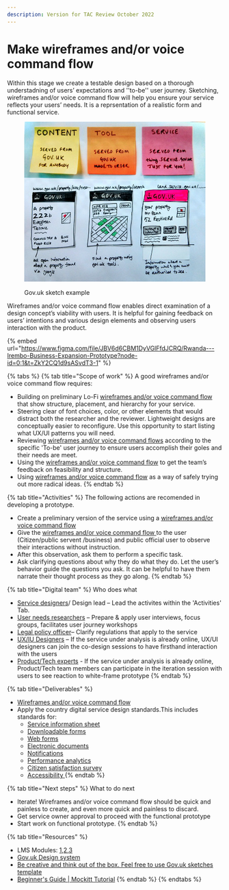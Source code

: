 ```yaml
---
description: Version for TAC Review October 2022
---
```


# Make wireframes and/or voice command flow

Within this stage we create a testable design based on a thorough understadning of users’ expectations and ''to-be'' user journey. Sketching, wireframes and/or voice command flow will help you ensure your service reflects your users’ needs. It is a reprsentation of a realistic form and functional service.&#x20;

<figure><img src="../../.gitbook/assets/13598453674_bdc7d5a385_c.jpg" alt=""><figcaption><p>Gov.uk sketch example</p></figcaption></figure>

Wireframes and/or voice command flow enables direct examination of a design concept’s viability with users. It is helpful for gaining feedback on users’ intentions and various design elements and observing users interaction with the product.&#x20;

{% embed url="https://www.figma.com/file/JBV6d6CBM1DyVGlFfdJCRQ/Rwanda---Irembo-Business-Expansion-Prototype?node-id=0:1&t=ZkY2CQ1d9sASvdT3-1" %}

{% tabs %}
{% tab title="Scope of work" %}
A good wireframes and/or voice command flow requires:

* Building on preliminary Lo-Fi [wireframes and/or voice command flow ](../learning-and-exchange/artefacts.md#wireframes-and-or-voice-command-flow)that show structure, placement, and hierarchy for your service. &#x20;
* Steering clear of font choices, color, or other elements that would distract both the researcher and the reviewer. Lightweight designs are conceptually easier to reconfigure. Use this opportunity to start listing what UX/UI patterns you will need.&#x20;
* Reviewing [wireframes and/or voice command flows](../learning-and-exchange/artefacts.md#wireframes-and-or-voice-command-flow) according to the specific 'To-be' user journey to ensure users accomplish their goles and their needs are meet.&#x20;
* Using the [wireframes and/or voice command flow](../learning-and-exchange/artefacts.md#wireframes-and-or-voice-command-flow) to get the team’s feedback on feasibility and structure.&#x20;
* Using [wireframes and/or voice command flow](../learning-and-exchange/artefacts.md#wireframes-and-or-voice-command-flow) as a way of safely trying out more radical ideas.   &#x20;
{% endtab %}

{% tab title="Activities" %}
The following actions are recomended in developing a prototype.&#x20;

* Create a preliminary version of the service using a [wireframes and/or voice command flow](../learning-and-exchange/artefacts.md#wireframes-and-or-voice-command-flow)
* Give the [wireframes and/or voice command flow ](../learning-and-exchange/artefacts.md#wireframes-and-or-voice-command-flow)to the user (Citizen/public servent /business) and public official user to observe their interactions without instruction.&#x20;
* After this observation, ask them to perform a specific task.&#x20;
* Ask clarifying questions about why they do what they do. Let the user’s behavior guide the questions you ask. It can be helpful to have them narrate their thought process as they go along.&#x20;
{% endtab %}

{% tab title="Digital team" %}
Who does what&#x20;

* [Service designers](../annex/govstack-user-profiles-taxonomy.md#service-designer)/ Design lead – Lead the activites within the 'Activities' Tab.
* [User needs researchers](broken-reference) – Prepare & apply user interviews, focus groups, facilitates user journey workshops &#x20;
* [Legal policy officer](../annex/govstack-user-profiles-taxonomy.md#legal-policy-officer)– Clarify regulations that apply to the service &#x20;
* [UX/IU Designers](broken-reference) – If the service under analysis is already online, UX/UI designers can join the co-design sessions to have firsthand interaction with the users &#x20;
* [Product/Tech experts](../annex/govstack-user-profiles-taxonomy.md#back-end-developers)  - If the service under analysis is already online, Product/Tech team members can participate in the iteration session with users to see reaction to white-frame prototype &#x20;
{% endtab %}

{% tab title="Deliverables" %}
* [Wireframes and/or voice command flow](../learning-and-exchange/artefacts.md#wireframes-and-or-voice-command-flow) &#x20;
* Apply the country digital service design standards.This includes standards for:
  * [Service information sheet](https://govstack.gitbook.io/implementation-playbook/govstack-implementation-playbook/learning-and-exchange/artefacts#information-service-sheets)
  * [Downloadable forms](broken-reference)
  * [Web forms](broken-reference)
  * [Electronic documents](broken-reference)
  * [Notifications](broken-reference)
  * [Performance analytics](broken-reference)
  * [Citizen satisfaction survey](broken-reference)
  * [Accessibility ](broken-reference)
{% endtab %}

{% tab title="Next steps" %}
What to do next

* Iterate! Wireframes and/or voice command flow should be quick and painless to create, and even more quick and painless to discard.&#x20;
* Get service owner approval to proceed with the functional prototype &#x20;
* Start work on functional prototype.
{% endtab %}

{% tab title="Resources" %}
* LMS Modules: [1](../learning-and-exchange/govstack-learning-management-system/#awareness-building-and-expression-of-interest),[2](../learning-and-exchange/govstack-learning-management-system/#agreement-of-cooperation),[3](../learning-and-exchange/govstack-learning-management-system/#govstack-internal-kick-off) &#x20;
* [Gov.uk Design system](https://design-system.service.gov.uk/community/resources-and-tools/)&#x20;
* [Be creative and think out of the box. Feel free to use Gov.uk sketches template](https://designnotes.blog.gov.uk/2014/05/22/gov-uk-sketching-templates/)&#x20;
* [Beginner's Guide | Mockitt Tutorial](https://www.youtube.com/watch?v=X5HVZQ9Nii4)&#x20;
{% endtab %}
{% endtabs %}
